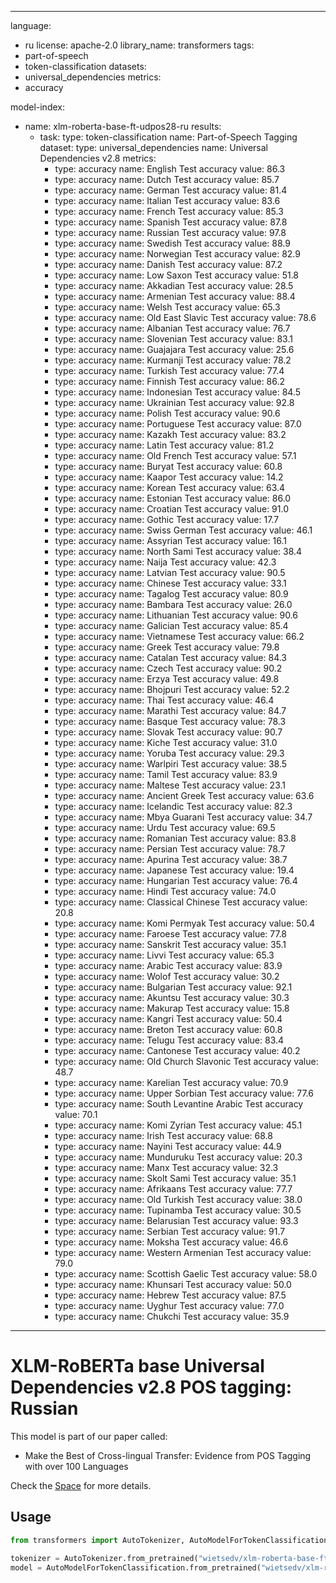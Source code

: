
---
language:
- ru
license: apache-2.0
library_name: transformers
tags:
- part-of-speech
- token-classification
datasets:
- universal_dependencies
metrics:
- accuracy

model-index:
- name: xlm-roberta-base-ft-udpos28-ru
  results:
  - task: 
      type: token-classification
      name: Part-of-Speech Tagging
    dataset:
      type: universal_dependencies
      name: Universal Dependencies v2.8
    metrics:
      - type: accuracy
        name: English Test accuracy
        value: 86.3
      - type: accuracy
        name: Dutch Test accuracy
        value: 85.7
      - type: accuracy
        name: German Test accuracy
        value: 81.4
      - type: accuracy
        name: Italian Test accuracy
        value: 83.6
      - type: accuracy
        name: French Test accuracy
        value: 85.3
      - type: accuracy
        name: Spanish Test accuracy
        value: 87.8
      - type: accuracy
        name: Russian Test accuracy
        value: 97.8
      - type: accuracy
        name: Swedish Test accuracy
        value: 88.9
      - type: accuracy
        name: Norwegian Test accuracy
        value: 82.9
      - type: accuracy
        name: Danish Test accuracy
        value: 87.2
      - type: accuracy
        name: Low Saxon Test accuracy
        value: 51.8
      - type: accuracy
        name: Akkadian Test accuracy
        value: 28.5
      - type: accuracy
        name: Armenian Test accuracy
        value: 88.4
      - type: accuracy
        name: Welsh Test accuracy
        value: 65.3
      - type: accuracy
        name: Old East Slavic Test accuracy
        value: 78.6
      - type: accuracy
        name: Albanian Test accuracy
        value: 76.7
      - type: accuracy
        name: Slovenian Test accuracy
        value: 83.1
      - type: accuracy
        name: Guajajara Test accuracy
        value: 25.6
      - type: accuracy
        name: Kurmanji Test accuracy
        value: 78.2
      - type: accuracy
        name: Turkish Test accuracy
        value: 77.4
      - type: accuracy
        name: Finnish Test accuracy
        value: 86.2
      - type: accuracy
        name: Indonesian Test accuracy
        value: 84.5
      - type: accuracy
        name: Ukrainian Test accuracy
        value: 92.8
      - type: accuracy
        name: Polish Test accuracy
        value: 90.6
      - type: accuracy
        name: Portuguese Test accuracy
        value: 87.0
      - type: accuracy
        name: Kazakh Test accuracy
        value: 83.2
      - type: accuracy
        name: Latin Test accuracy
        value: 81.2
      - type: accuracy
        name: Old French Test accuracy
        value: 57.1
      - type: accuracy
        name: Buryat Test accuracy
        value: 60.8
      - type: accuracy
        name: Kaapor Test accuracy
        value: 14.2
      - type: accuracy
        name: Korean Test accuracy
        value: 63.4
      - type: accuracy
        name: Estonian Test accuracy
        value: 86.0
      - type: accuracy
        name: Croatian Test accuracy
        value: 91.0
      - type: accuracy
        name: Gothic Test accuracy
        value: 17.7
      - type: accuracy
        name: Swiss German Test accuracy
        value: 46.1
      - type: accuracy
        name: Assyrian Test accuracy
        value: 16.1
      - type: accuracy
        name: North Sami Test accuracy
        value: 38.4
      - type: accuracy
        name: Naija Test accuracy
        value: 42.3
      - type: accuracy
        name: Latvian Test accuracy
        value: 90.5
      - type: accuracy
        name: Chinese Test accuracy
        value: 33.1
      - type: accuracy
        name: Tagalog Test accuracy
        value: 80.9
      - type: accuracy
        name: Bambara Test accuracy
        value: 26.0
      - type: accuracy
        name: Lithuanian Test accuracy
        value: 90.6
      - type: accuracy
        name: Galician Test accuracy
        value: 85.4
      - type: accuracy
        name: Vietnamese Test accuracy
        value: 66.2
      - type: accuracy
        name: Greek Test accuracy
        value: 79.8
      - type: accuracy
        name: Catalan Test accuracy
        value: 84.3
      - type: accuracy
        name: Czech Test accuracy
        value: 90.2
      - type: accuracy
        name: Erzya Test accuracy
        value: 49.8
      - type: accuracy
        name: Bhojpuri Test accuracy
        value: 52.2
      - type: accuracy
        name: Thai Test accuracy
        value: 46.4
      - type: accuracy
        name: Marathi Test accuracy
        value: 84.7
      - type: accuracy
        name: Basque Test accuracy
        value: 78.3
      - type: accuracy
        name: Slovak Test accuracy
        value: 90.7
      - type: accuracy
        name: Kiche Test accuracy
        value: 31.0
      - type: accuracy
        name: Yoruba Test accuracy
        value: 29.3
      - type: accuracy
        name: Warlpiri Test accuracy
        value: 38.5
      - type: accuracy
        name: Tamil Test accuracy
        value: 83.9
      - type: accuracy
        name: Maltese Test accuracy
        value: 23.1
      - type: accuracy
        name: Ancient Greek Test accuracy
        value: 63.6
      - type: accuracy
        name: Icelandic Test accuracy
        value: 82.3
      - type: accuracy
        name: Mbya Guarani Test accuracy
        value: 34.7
      - type: accuracy
        name: Urdu Test accuracy
        value: 69.5
      - type: accuracy
        name: Romanian Test accuracy
        value: 83.8
      - type: accuracy
        name: Persian Test accuracy
        value: 78.7
      - type: accuracy
        name: Apurina Test accuracy
        value: 38.7
      - type: accuracy
        name: Japanese Test accuracy
        value: 19.4
      - type: accuracy
        name: Hungarian Test accuracy
        value: 76.4
      - type: accuracy
        name: Hindi Test accuracy
        value: 74.0
      - type: accuracy
        name: Classical Chinese Test accuracy
        value: 20.8
      - type: accuracy
        name: Komi Permyak Test accuracy
        value: 50.4
      - type: accuracy
        name: Faroese Test accuracy
        value: 77.8
      - type: accuracy
        name: Sanskrit Test accuracy
        value: 35.1
      - type: accuracy
        name: Livvi Test accuracy
        value: 65.3
      - type: accuracy
        name: Arabic Test accuracy
        value: 83.9
      - type: accuracy
        name: Wolof Test accuracy
        value: 30.2
      - type: accuracy
        name: Bulgarian Test accuracy
        value: 92.1
      - type: accuracy
        name: Akuntsu Test accuracy
        value: 30.3
      - type: accuracy
        name: Makurap Test accuracy
        value: 15.8
      - type: accuracy
        name: Kangri Test accuracy
        value: 50.4
      - type: accuracy
        name: Breton Test accuracy
        value: 60.8
      - type: accuracy
        name: Telugu Test accuracy
        value: 83.4
      - type: accuracy
        name: Cantonese Test accuracy
        value: 40.2
      - type: accuracy
        name: Old Church Slavonic Test accuracy
        value: 48.7
      - type: accuracy
        name: Karelian Test accuracy
        value: 70.9
      - type: accuracy
        name: Upper Sorbian Test accuracy
        value: 77.6
      - type: accuracy
        name: South Levantine Arabic Test accuracy
        value: 70.1
      - type: accuracy
        name: Komi Zyrian Test accuracy
        value: 45.1
      - type: accuracy
        name: Irish Test accuracy
        value: 68.8
      - type: accuracy
        name: Nayini Test accuracy
        value: 44.9
      - type: accuracy
        name: Munduruku Test accuracy
        value: 20.3
      - type: accuracy
        name: Manx Test accuracy
        value: 32.3
      - type: accuracy
        name: Skolt Sami Test accuracy
        value: 35.1
      - type: accuracy
        name: Afrikaans Test accuracy
        value: 77.7
      - type: accuracy
        name: Old Turkish Test accuracy
        value: 38.0
      - type: accuracy
        name: Tupinamba Test accuracy
        value: 30.5
      - type: accuracy
        name: Belarusian Test accuracy
        value: 93.3
      - type: accuracy
        name: Serbian Test accuracy
        value: 91.7
      - type: accuracy
        name: Moksha Test accuracy
        value: 46.6
      - type: accuracy
        name: Western Armenian Test accuracy
        value: 79.0
      - type: accuracy
        name: Scottish Gaelic Test accuracy
        value: 58.0
      - type: accuracy
        name: Khunsari Test accuracy
        value: 50.0
      - type: accuracy
        name: Hebrew Test accuracy
        value: 87.5
      - type: accuracy
        name: Uyghur Test accuracy
        value: 77.0
      - type: accuracy
        name: Chukchi Test accuracy
        value: 35.9
---

# XLM-RoBERTa base Universal Dependencies v2.8 POS tagging: Russian

This model is part of our paper called:

- Make the Best of Cross-lingual Transfer: Evidence from POS Tagging with over 100 Languages

Check the [Space](https://huggingface.co/spaces/wietsedv/xpos) for more details.

## Usage
```python
from transformers import AutoTokenizer, AutoModelForTokenClassification

tokenizer = AutoTokenizer.from_pretrained("wietsedv/xlm-roberta-base-ft-udpos28-ru")
model = AutoModelForTokenClassification.from_pretrained("wietsedv/xlm-roberta-base-ft-udpos28-ru")
```
